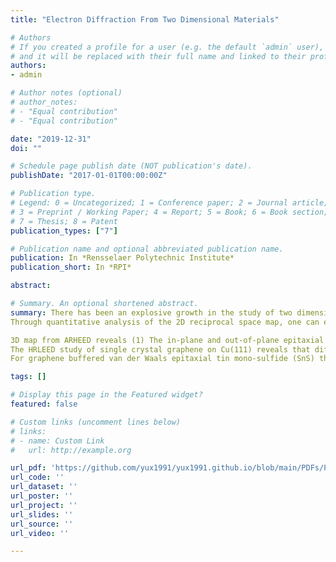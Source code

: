 ```yaml
---
title: "Electron Diffraction From Two Dimensional Materials"

# Authors
# If you created a profile for a user (e.g. the default `admin` user), write the username (folder name) here 
# and it will be replaced with their full name and linked to their profile.
authors:
- admin

# Author notes (optional)
# author_notes:
# - "Equal contribution"
# - "Equal contribution"

date: "2019-12-31"
doi: ""

# Schedule page publish date (NOT publication's date).
publishDate: "2017-01-01T00:00:00Z"

# Publication type.
# Legend: 0 = Uncategorized; 1 = Conference paper; 2 = Journal article;
# 3 = Preprint / Working Paper; 4 = Report; 5 = Book; 6 = Book section;
# 7 = Thesis; 8 = Patent
publication_types: ["7"]

# Publication name and optional abbreviated publication name.
publication: In *Rensselaer Polytechnic Institute*
publication_short: In *RPI*

abstract: 

# Summary. An optional shortened abstract.
summary: There has been an explosive growth in the study of two dimensional (2D) materials governed by van der Waals interaction in the last decade due to their novel electronic, electrical, optical, and magnetic properties that were not known or discovered in the past. Those properties are strongly affected by their structure and long-range order perfection. A thorough structural characterization of 2D materials is the central issue but it has been challenging due to the inherent limited amounts of atoms in 2D materials under study. Fortunately, electron interacts strongly with matters and allows structure and perfection of 2D materials to be studied. In this thesis the near surface sensitive azimuthal reflection high-energy electron diffraction (ARHEED) developed at Rensselaer Physics was applied for the first time to map out (1) 2D reciprocal space structures of single crystal graphene on amorphous SiO2 and epitaxial Cu(111) substrates and (2) 3D reciprocal space structures of monolayer (ML) MoS2 and ML WS2 on sapphire(0001) substrates. The surface sensitive high-resolution low-energy electron diffraction (HRLEED) was used to compliment ARHEED to study single crystal graphene on Cu(111). Two application studies using RHEED and van der Waals substrates are also presented: (1) Single crystal graphene as a buffer layer to guide the growth of van der Waals epitaxial SnS film on amorphous SiO2 substrate and (2) 3D CdTe epitaxial thin film on mica substrate.
Through quantitative analysis of the 2D reciprocal space map, one can extract real space properties of the 2D material including the symmetry, orientation domain distribution, lattice constants, interlayer spacing and average domain size. The 2D reciprocal space maps of graphene on Cu(111), homemade single crystal graphene transferred on SiO2/Si substrate, and commercial polycrystalline graphene on SiO2/Si substrate clearly show differences in their corresponding 2D maps that reveal their orientation domains and wafer scale quality. For MoS2 the corresponding

3D map from ARHEED reveals (1) The in-plane and out-of-plane epitaxial relationships with sapphire. This is consistent with the prediction of geometrical superlattice area mismatching. (2) Monolayer MoS2 and sapphire spacing of ~3 Å. This turns out to be the spacing between MoS2 and the sulfur passivation layer formed on top of sapphire. This is supported by experimental TEM and AFM results as well as first principles density functional theory (DFT) calculations. (3) Despite the continuous monolayer coverage of MoS2 on sapphire, the electron diffraction spots are unusually broader (~four times) than the instrument response width (~0.1 Å-1). This is supported by numerical simulation of incommensurate finite size domains. This may be a generic result for transition metal dichalcogenide (TMDC) monolayer on mismatched substrate.
The HRLEED study of single crystal graphene on Cu(111) reveals that diffraction peaks have very similar full-width-at-half-maximums but the average broadening is significantly (~three times) larger than the instrument response (~0.03 Å-1). This suggests a noticeable number of defects exist within both graphene and copper surface. From the LEED IV curve after an inner potential correction, the graphene to Cu(111) surface distance is estimated to be d = 3.49 ± 0.01 Å. This value is close to that (d = 3.27 ± 0.07 Å) determined by RHEED from multilayer graphene and the interlayer spacing of 3.36 Å in graphite. This suggests that the coupling between graphene and Cu metal is similar to a pure van der Waals interaction.
For graphene buffered van der Waals epitaxial tin mono-sulfide (SnS) thin film, the RHEED patterns show the (010) orientation near the surface of the SnS film grown on the single crystal graphene and a dominant (111) orientation near the surface of the SnS film grown on the polycrystalline graphene. Additional minor orientations near the surface were observed by RHEED that X-ray diffraction (XRD) is not able to detect.

tags: []

# Display this page in the Featured widget?
featured: false

# Custom links (uncomment lines below)
# links:
# - name: Custom Link
#   url: http://example.org

url_pdf: 'https://github.com/yux1991/yux1991.github.io/blob/main/PDFs/PhD_Thesis_Reduced.pdf'
url_code: ''
url_dataset: ''
url_poster: ''
url_project: ''
url_slides: ''
url_source: ''
url_video: ''

---
```

